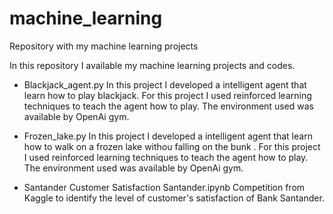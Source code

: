 # machine_learning
Repository with my machine learning projects

In this repository I available my machine learning projects and codes.

- Blackjack_agent.py
In this project I developed a intelligent agent that learn how to play blackjack. 
For this project I used reinforced learning techniques to teach the agent how to play. 
The environment used was available by OpenAi gym.


- Frozen_lake.py
In this project I developed a intelligent agent that learn how to walk on a frozen lake withou falling on the bunk . 
For this project I used reinforced learning techniques to teach the agent how to play. 
The environment used was available by OpenAi gym.


- Santander Customer Satisfaction
Santander.ipynb
Competition from Kaggle to identify the level of customer's satisfaction of Bank Santander.
